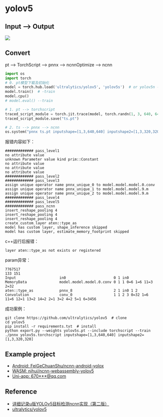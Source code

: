 # yolov5

## Input --> Output

![](https://github.com/ultralytics/yolov5/releases/download/v1.0/splash.jpg)

## Convert 

pt --> TorchScript --> pnnx --> ncnnOptimize --> ncnn

```python
import os
import torch
# 0. pt模型下载及初始化
model = torch.hub.load('ultralytics/yolov5', 'yolov5s')  # or yolov5n - yolov5x6, custom
model.train()  # -train
model.cpu()
# model.eval() --train

# 1. pt --> torchscript
traced_script_module = torch.jit.trace(model, torch.randn(1, 3, 640, 640))
traced_script_module.save("ts.pt")

# 2. ts --> pnnx --> ncnn
os.system("pnnx ts.pt inputshape=[1,3,640,640] inputshape2=[1,3,320,320] device=cpu")

```
报错内容如下：
```log
############# pass_level1
no attribute value
unknown Parameter value kind prim::Constant
no attribute value
no attribute value
no attribute value
############# pass_level2
############# pass_level3
assign unique operator name pnnx_unique_0 to model.model.model.0.conv
assign unique operator name pnnx_unique_1 to model.model.model.9.m
assign unique operator name pnnx_unique_2 to model.model.model.9.m
############# pass_level4
############# pass_level5
############# pass_ncnn
insert_reshape_pooling 4
insert_reshape_pooling 4
insert_reshape_pooling 4
create_custom_layer aten::type_as
model has custom layer, shape_inference skipped
model has custom layer, estimate_memory_footprint skipped
```
c++运行后报错：
```
layer aten::type_as not exists or registered
```
param异常：
```log
7767517
133 151
Input                    in0                      0 1 in0
MemoryData               model.model.model.0.conv 0 1 1 0=6 1=6 11=3 2=32
aten::type_as            pnnx_8                   2 1 in0 1 2
Convolution              conv_0                   1 1 2 3 0=32 1=6 11=6 12=1 13=2 14=2 2=1 3=2 4=2 5=1 6=3456
```

成功案例：
```
git clone https://github.com/ultralytics/yolov5  # clone
cd yolov5
pip install -r requirements.txt  # install
python export.py --weights yolov5s.pt --include torchscript --train
./pnnx yolov5s.torchscript inputshape=[1,3,640,640] inputshape2=[1,3,320,320]
```
## Example project

- [Android: FeiGeChuanShu/ncnn-android-yolox](https://github.com/FeiGeChuanShu/ncnn-android-yolox)
- [WASM: nihui/ncnn-webassembly-yolov5](https://github.com/nihui/ncnn-webassembly-yolov5)
- [Uni-app: 670***@qq.com](https://ext.dcloud.net.cn/plugin?id=5243)
  
## Reference

- [详细记录u版YOLOv5目标检测ncnn实现（第二版）](https://zhuanlan.zhihu.com/p/471357671)
- [ultralytics/yolov5](https://github.com/ultralytics/yolov5)


